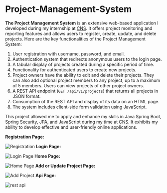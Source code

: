 # Project-Management-System

**The Project Management System** is an extensive web-based application I developed during my internship at [CNS](https://site.cnsbd.com/index.html). It offers project monitoring and reporting features and allows users to register, create, update, and delete projects.
Here are the key functionalities of the Project Management System:

1. User registration with username, password, and email.
2. Authentication system that redirects anonymous users to the login page.
3. A tabular display of projects created during a specific period of time.
4. Functionality for authenticated users to create new projects.
5. Project owners have the ability to edit and delete their projects. They can also add optional project members to any project, up to a maximum of 5 members. Users can view projects of other project owners.
6. A REST API endpoint (`GET /api/v1/projects`) that returns all projects in JSON format.
7. Consumption of the REST API and display of its data on an HTML page.
8. The system includes client-side form validation using JavaScript.

This project allowed me to apply and enhance my skills in Java Spring Boot, Spring Security, JPA, and JavaScript during my time at [CNS](https://site.cnsbd.com/index.html). It exhibits my ability to develop effective and user-friendly online applications.

**Registration Page:**

![Registration ](https://github.com/tamjid12/Project-Management-System/assets/90531515/d617ef64-fe32-49ec-b704-f02edf8f655c)
**Login Page:**

![Login Page](https://github.com/tamjid12/Project-Management-System/assets/90531515/75c65a99-bf76-4233-a4be-0cab1fef2723)
**Home Page:**

![Home Page](https://github.com/tamjid12/Project-Management-System/assets/90531515/6499f369-2f02-4bd0-a592-f4c9f801008b)
**Add or Update Project Page:**

![Add Project](https://github.com/tamjid12/Project-Management-System/assets/90531515/d9daceac-ace1-49df-9b69-e77fba73fd20)
**Api Page:**

![rest api](https://github.com/tamjid12/Project-Management-System/assets/90531515/ffdd2983-489d-429f-bab9-45c2e7d2e390)

